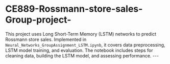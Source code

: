 # CE889-Rossmann-store-sales-Group-project-
This project uses Long Short-Term Memory (LSTM) networks to predict Rossmann store sales. Implemented in `Neural_Networks_GroupAssignment_LSTM.ipynb`, it covers data preprocessing, LSTM model training, and evaluation. The notebook includes steps for cleaning data, building the LSTM model, and assessing performance.  ---
